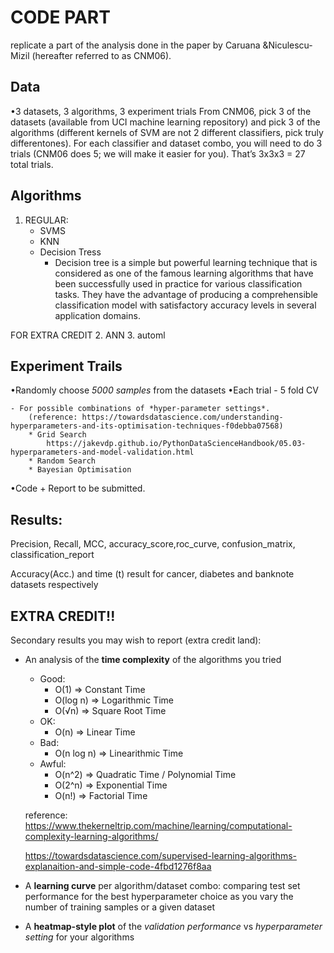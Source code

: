 # CODE PART

replicate  a part of the analysis done in the paper by Caruana &Niculescu-Mizil (hereafter referred to as CNM06).

## Data

•3 datasets, 3 algorithms, 3 experiment trials
    From CNM06, pick 3 of the datasets (available from UCI machine learning repository) and pick 3 of the algorithms (different kernels of SVM are not 2 different classifiers, pick truly differentones). For each classifier and dataset combo, you will need to do 3 trials (CNM06 does 5; we will make it easier for you). That’s 3x3x3 = 27 total trials.

## Algorithms

1. REGULAR:
    - SVMS
    - KNN
    - Decision Tress
        - Decision tree is a simple but powerful learning technique
that is considered as one of the famous learning algorithms that have
been successfully used in practice for various classification tasks. They
have the advantage of producing a comprehensible classification model
with satisfactory accuracy levels in several application domains. 

FOR EXTRA CREDIT
2. ANN
3. automl

## Experiment Trails  

•Randomly choose *5000 samples* from the datasets
•Each trial
    - 5 fold CV

    - For possible combinations of *hyper-parameter settings*.
        (reference: https://towardsdatascience.com/understanding-hyperparameters-and-its-optimisation-techniques-f0debba07568)
        * Grid Search
            https://jakevdp.github.io/PythonDataScienceHandbook/05.03-hyperparameters-and-model-validation.html
        * Random Search
        * Bayesian Optimisation
•Code + Report to be submitted.


## Results:

Precision, Recall, MCC, accuracy_score,roc_curve, confusion_matrix, classification_report

Accuracy(Acc.) and time (t) result for cancer, diabetes and banknote datasets
respectively


## EXTRA CREDIT!! 

Secondary results you may wish to report (extra credit land):
- An analysis of the **time complexity** of the algorithms you tried
    - Good:
        * O(1) => Constant Time
        * O(log n) => Logarithmic Time
        * O(√n) => Square Root Time
    - OK: 
        * O(n) => Linear Time
    - Bad:
        * O(n log n) => Linearithmic Time
    - Awful:
        * O(n^2) => Quadratic Time / Polynomial Time
        * O(2^n) => Exponential Time
        * O(n!) => Factorial Time

    reference: 
    https://www.thekerneltrip.com/machine/learning/computational-complexity-learning-algorithms/

    https://towardsdatascience.com/supervised-learning-algorithms-explanaition-and-simple-code-4fbd1276f8aa

- A **learning curve** per algorithm/dataset combo: comparing test set performance for the
best hyperparameter choice as you vary the number of training samples or a given
dataset
- A **heatmap-style plot** of the *validation performance* vs *hyperparameter setting* for your algorithms

